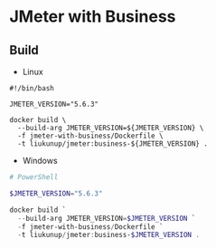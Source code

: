 # JMeter with Business

## Build

- Linux

```shell
#!/bin/bash

JMETER_VERSION="5.6.3"

docker build \
  --build-arg JMETER_VERSION=${JMETER_VERSION} \
  -f jmeter-with-business/Dockerfile \
  -t liukunup/jmeter:business-${JMETER_VERSION} .
```

- Windows

```powershell
# PowerShell

$JMETER_VERSION="5.6.3"

docker build `
  --build-arg JMETER_VERSION=$JMETER_VERSION `
  -f jmeter-with-business/Dockerfile `
  -t liukunup/jmeter:business-$JMETER_VERSION .
```
